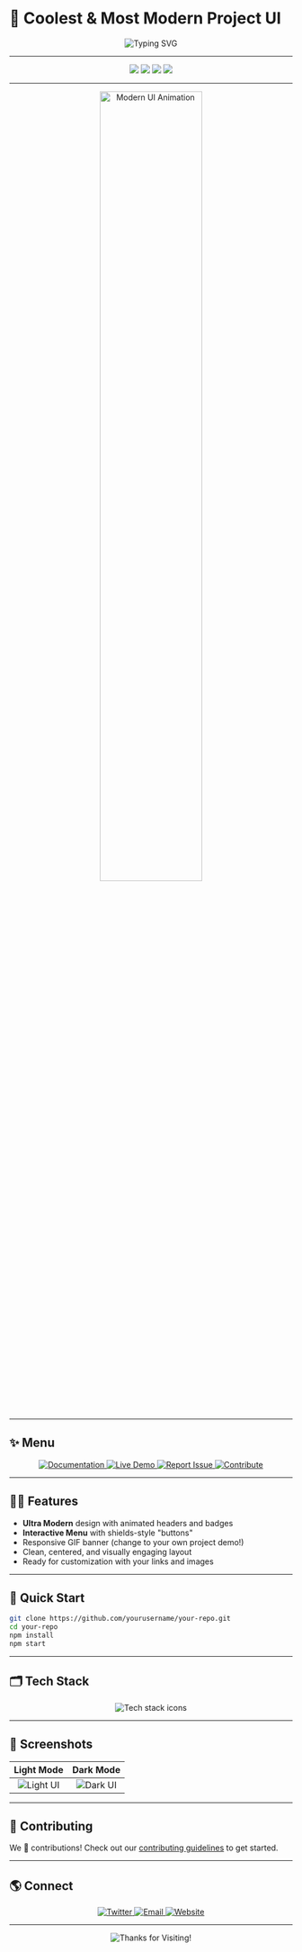 # 🚀 Coolest & Most Modern Project UI

<div align="center">
  <img src="https://readme-typing-svg.demolab.com/?lines=Welcome+to+the+Ultimate+Modern+README!;Sleek+UI+%7C+Animated+%7C+Interactive;Enjoy+the+Future+of+Documentation!&center=true&width=500&height=50" alt="Typing SVG" />
</div>

---

<div align="center">
  <img src="https://img.shields.io/badge/Status-Awesome-34d058?style=for-the-badge&logo=vercel&logoColor=white"/>
  <img src="https://img.shields.io/badge/Made%20with-Markdown-000000?style=for-the-badge&logo=markdown&logoColor=white"/>
  <img src="https://img.shields.io/badge/PRs-Welcome-brightgreen?style=for-the-badge&logo=github"/>
  <img src="https://img.shields.io/badge/License-MIT-blue?style=for-the-badge"/>
</div>

---

<div align="center" style="margin-bottom:20px;">
  <img src="https://user-images.githubusercontent.com/624760/210191627-ef2fb9f9-0e5f-40b9-8e8a-bc7e84c7c1d2.gif" width="60%" alt="Modern UI Animation"/>
</div>

---

## ✨ Menu

<div align="center">

<a href="https://yourwebsite.com/docs">
  <img src="https://img.shields.io/badge/Documentation-%F0%9F%93%9A-blueviolet?style=for-the-badge" alt="Documentation"/>
</a>
<a href="https://yourwebsite.com/demo">
  <img src="https://img.shields.io/badge/Live%20Demo-%F0%9F%9A%80-orange?style=for-the-badge" alt="Live Demo"/>
</a>
<a href="https://github.com/yourusername/your-repo/issues">
  <img src="https://img.shields.io/badge/Report%20Issue-%F0%9F%9A%A7-critical?style=for-the-badge" alt="Report Issue"/>
</a>
<a href="https://github.com/yourusername/your-repo/pulls">
  <img src="https://img.shields.io/badge/Contribute-%F0%9F%92%AA-29a745?style=for-the-badge" alt="Contribute"/>
</a>

</div>

---

## 🧑‍💻 Features

- **Ultra Modern** design with animated headers and badges
- **Interactive Menu** with shields-style "buttons"
- Responsive GIF banner (change to your own project demo!)
- Clean, centered, and visually engaging layout
- Ready for customization with your links and images

---

## 🚀 Quick Start

```bash
git clone https://github.com/yourusername/your-repo.git
cd your-repo
npm install
npm start
```

---

## 🗂️ Tech Stack

<div align="center">
  <img src="https://skillicons.dev/icons?i=js,ts,react,tailwind,python,nodejs,github" alt="Tech stack icons" />
</div>

---

## 🤩 Screenshots

| Light Mode | Dark Mode |
|:---:|:---:|
| ![Light UI](https://placehold.co/400x200/light?text=Light+UI) | ![Dark UI](https://placehold.co/400x200/dark?text=Dark+UI) |

---

## 🤝 Contributing

We 💖 contributions! Check out our [contributing guidelines](CONTRIBUTING.md) to get started.

---

## 🌎 Connect

<div align="center">
  <a href="https://twitter.com/yourhandle">
    <img src="https://img.shields.io/badge/Twitter-1DA1F2?style=flat-square&logo=twitter&logoColor=white" alt="Twitter"/>
  </a>
  <a href="mailto:your@email.com">
    <img src="https://img.shields.io/badge/Email-D14836?style=flat-square&logo=gmail&logoColor=white" alt="Email"/>
  </a>
  <a href="https://yourwebsite.com">
    <img src="https://img.shields.io/badge/Website-555555?style=flat-square&logo=firefox-browser&logoColor=white" alt="Website"/>
  </a>
</div>

---

<div align="center">
  <img src="https://readme-typing-svg.demolab.com/?lines=Thanks+for+visiting!;Star+this+repo+if+you+like+it!&center=true&width=500&height=50" alt="Thanks for Visiting!" />
</div>
